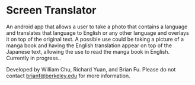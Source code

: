 # Screen Translator

An android app that allows a user to take a photo that contains a language and translates that language to English or any other language and overlays it on top of the original text.
A possible use could be taking a picture of a manga book and having the English translation appear on top of the Japanese text, allowing the use to read the manga book in English.
Currently in progress..

Developed by William Chu, Richard Yuan, and Brian Fu.
Please do not contact brianf@berkeley.edu for more information.
